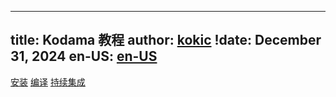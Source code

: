 
---
title: Kodama 教程
author: [kokic](/kokic.md)
!date: December 31, 2024
en-US: [en-US](/tutorials/index-en-US.md)
---

[安装](/tutorials/install.md#:embed)
[编译](/tutorials/compile.md#:embed)
[](/tutorials/publish.md#:embed)
[](/tutorials/link-rules.md#:embed)
[持续集成](/tutorials/github-workflow.md#:embed)
